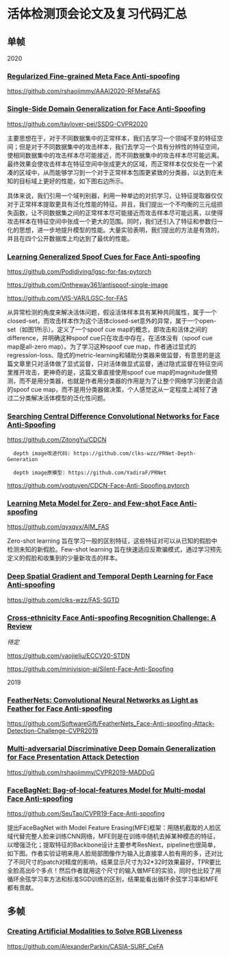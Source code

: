 # 活体检测顶会论文及复习代码汇总

## 单帧

2020

### [Regularized Fine-grained Meta Face Anti-spoofing](https://arxiv.org/pdf/1911.10771.pdf)
https://github.com/rshaojimmy/AAAI2020-RFMetaFAS


### [Single-Side Domain Generalization for Face Anti-Spoofing](https://arxiv.org/abs/2004.14043)
https://github.com/taylover-pei/SSDG-CVPR2020

主要思想在于，对于不同数据集中的正常样本，我们去学习一个领域不变的特征空间；但是对于不同数据集中的攻击样本，我们去学习一个具有分辨性的特征空间，使相同数据集中的攻击样本尽可能接近，而不同数据集中的攻击样本尽可能远离。最终效果会使攻击样本在特征空间中张成更大的区域，而正常样本仅仅处在一个紧凑的区域中，从而能够学习到一个对于正常样本包围更紧致的分类器，以达到在未知的目标域上更好的性能，如下图右边所示。

具体来说，我们引用一个域判别器，利用一种单边的对抗学习，让特征提取器仅仅对于正常样本提取更具有泛化性能的特征。并且，我们提出一个不均衡的三元组损失函数，让不同数据集之间的正常样本尽可能接近而攻击样本尽可能远离，以使得攻击样本在特征空间中张成一个更大的范围。同时，我们还引入了特征和参数归一化的思想，进一步地提升模型的性能。大量实验表明，我们提出的方法是有效的，并且在四个公开数据库上均达到了最优的性能。

### [Learning Generalized Spoof Cues for Face Anti-spoofing](https://arxiv.org/abs/2005.03922)
https://github.com/Podidiving/lgsc-for-fas-pytorch

https://github.com/Ontheway361/antispoof-single-image

https://github.com/VIS-VAR/LGSC-for-FAS

从异常检测的角度来解决活体问题，假设活体样本具有某种共同属性，属于一个closed-set，而攻击样本作为这个活体closed-set意外的异常，属于一个open-set（如图1所示）。定义了一个spoof cue map的概念，即攻击和活体之间的difference，并明确这种spoof cue只在攻击中存在，在活体没有（spoof cue map是all-zero map）。为了学习这种spoof cue map，作者通过显式的regression-loss、隐式的metric-learning和辅助分类器来做监督，有意思的是这篇文章里只对活体做了显式监督，只对活体做显式监督，通过隐式监督在特征空间里推开攻击，更神奇的是，这篇文章直接使用spoof cue map的magnitude做预测，而不是用分类器，也就是作者用分类器的作用是为了让整个网络学习到更合适的spoof cue map，而不是用分类器做决策，个人感觉这从一定程度上减轻了通过二分类解决活体模型的泛化性问题。

### [Searching Central Difference Convolutional Networks for Face Anti-Spoofing](https://arxiv.org/pdf/2003.04092v1.pdf)
https://github.com/ZitongYu/CDCN

      depth image改进代码: https://github.com/clks-wzz/PRNet-Depth-Generation
      
      depth image原模型: https://github.com/YadiraF/PRNet

https://github.com/voqtuyen/CDCN-Face-Anti-Spoofing.pytorch

### [Learning Meta Model for Zero- and Few-shot Face Anti-spoofing](https://arxiv.org/abs/1904.12490)
https://github.com/qyxqyx/AIM_FAS

Zero-shot learning 旨在学习一般的区别特征，这些特征对可以从已知的假脸中检测未知的新假脸。Few-shot learning 旨在快速适应反欺骗模式，通过学习预先定义的假脸和收集到的少量新攻击的样本。

### [Deep Spatial Gradient and Temporal Depth Learning for Face Anti-spoofing](https://arxiv.org/abs/2003.08061)
https://github.com/clks-wzz/FAS-SGTD

### [Cross-ethnicity Face Anti-spoofing Recognition Challenge: A Review](https://arxiv.org/abs/2004.10998)

_待定_

https://github.com/yaojieliu/ECCV20-STDN

https://github.com/minivision-ai/Silent-Face-Anti-Spoofing


2019

### [FeatherNets: Convolutional Neural Networks as Light as Feather for Face Anti-spoofing](https://arxiv.org/pdf/1904.09290.pdf)
https://github.com/SoftwareGift/FeatherNets_Face-Anti-spoofing-Attack-Detection-Challenge-CVPR2019

### [Multi-adversarial Discriminative Deep Domain Generalization for Face Presentation Attack Detection](https://openaccess.thecvf.com/content_CVPR_2019/papers/Shao_Multi-Adversarial_Discriminative_Deep_Domain_Generalization_for_Face_Presentation_Attack_Detection_CVPR_2019_paper.pdf)
https://github.com/rshaojimmy/CVPR2019-MADDoG

### [FaceBagNet: Bag-of-local-features Model for Multi-modal Face Anti-spoofing](https://openaccess.thecvf.com/content_CVPRW_2019/papers/CFS/Shen_FaceBagNet_Bag-Of-Local-Features_Model_for_Multi-Modal_Face_Anti-Spoofing_CVPRW_2019_paper.pdf)
https://github.com/SeuTao/CVPR19-Face-Anti-spoofing

提出FaceBagNet with Model Feature Erasing(MFE)框架：用随机截取的人脸区域代替完整人脸来训练CNN网络，MFE则是在训练中随机去掉某种模态的特征，以增强泛化；提取特征的Backbone设计主要参考ResNext，pipeline也很简单，如下图。作者实验证明来用人脸局部图像作为输入比直接拿人脸有用的多，还对比了不同尺寸的patch对精度的影响，结果显示尺寸为32*32时效果最好，TPR要比全脸高出6个多点！然后作者就用这个尺寸的输入做MFE的实验，同时也比较了用循环余弦学习率方法和标准SGD训练的区别，结果能看出循环余弦学习率和MFE都有贡献。

## 多帧

### [Creating Artificial Modalities to Solve RGB Liveness](https://arxiv.org/abs/2006.16028)
https://github.com/AlexanderParkin/CASIA-SURF_CeFA
